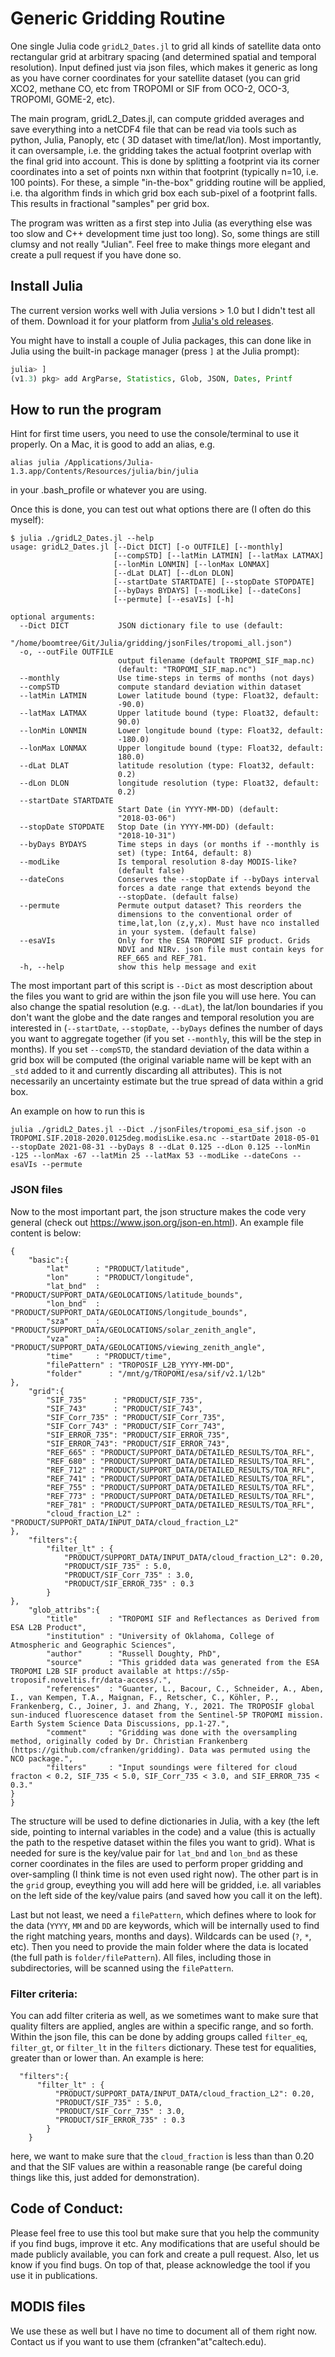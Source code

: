 # Generic Gridding Routine
One single Julia code `gridL2_Dates.jl` to grid all kinds of satellite data onto rectangular grid at arbitrary spacing (and determined spatial and temporal resolution). Input defined just via json files, which makes it generic as long as you have corner coordinates for your satellite dataset (you can grid XCO2, methane CO, etc from TROPOMI or SIF from OCO-2, OCO-3, TROPOMI, GOME-2, etc).

The main program, gridL2_Dates.jl, can compute gridded averages and save everything into a netCDF4 file that can be read via tools such as python, Julia, Panoply, etc ( 3D dataset with time/lat/lon). Most importantly, it can oversample, i.e. the gridding takes the actual footprint overlap with the final grid into account. This is done by splitting a footprint via its corner coordinates into a set of points nxn within that footprint (typically n=10, i.e. 100 points). For these, a simple "in-the-box" gridding routine will be applied, i.e. tha algorithm finds in which grid box each sub-pixel of a footprint falls. This results in fractional "samples" per grid box.

The program was written as a first step into Julia (as everything else was too slow and C++ development time just too long). So, some things are still clumsy and not really "Julian". Feel free to make things more elegant and create a pull request if you have done so. 

## Install Julia

The current version works well with Julia versions > 1.0 but I didn't test all of them. Download it for your platform from [Julia's old
releases](https://julialang.org/downloads/oldreleases/#v131_dec_30_2019).

You might have to install a couple of Julia packages, this can done like in Julia using the built-in package manager (press `]` at the Julia prompt):

```julia
julia> ]
(v1.3) pkg> add ArgParse, Statistics, Glob, JSON, Dates, Printf
```

## How to run the program

Hint for first time users, you need to use the console/terminal to use it properly. On a Mac, it is good to add an alias, e.g. 

```
alias julia /Applications/Julia-1.3.app/Contents/Resources/julia/bin/julia
```

in your .bash_profile or whatever you are using.

Once this is done, you can test out what options there are (I often do this myself):

```
$ julia ./gridL2_Dates.jl --help
usage: gridL2_Dates.jl [--Dict DICT] [-o OUTFILE] [--monthly]
                       [--compSTD] [--latMin LATMIN] [--latMax LATMAX]
                       [--lonMin LONMIN] [--lonMax LONMAX]
                       [--dLat DLAT] [--dLon DLON]
                       [--startDate STARTDATE] [--stopDate STOPDATE]
                       [--byDays BYDAYS] [--modLike] [--dateCons]
                       [--permute] [--esaVIs] [-h]

optional arguments:
  --Dict DICT           JSON dictionary file to use (default:
                        "/home/boomtree/Git/Julia/gridding/jsonFiles/tropomi_all.json")
  -o, --outFile OUTFILE
                        output filename (default TROPOMI_SIF_map.nc)
                        (default: "TROPOMI_SIF_map.nc")
  --monthly             Use time-steps in terms of months (not days)
  --compSTD             compute standard deviation within dataset
  --latMin LATMIN       Lower latitude bound (type: Float32, default:
                        -90.0)
  --latMax LATMAX       Upper latitude bound (type: Float32, default:
                        90.0)
  --lonMin LONMIN       Lower longitude bound (type: Float32, default:
                        -180.0)
  --lonMax LONMAX       Upper longitude bound (type: Float32, default:
                        180.0)
  --dLat DLAT           latitude resolution (type: Float32, default:
                        0.2)
  --dLon DLON           longitude resolution (type: Float32, default:
                        0.2)
  --startDate STARTDATE
                        Start Date (in YYYY-MM-DD) (default:
                        "2018-03-06")
  --stopDate STOPDATE   Stop Date (in YYYY-MM-DD) (default:
                        "2018-10-31")
  --byDays BYDAYS       Time steps in days (or months if --monthly is
                        set) (type: Int64, default: 8)
  --modLike             Is temporal resolution 8-day MODIS-like?
                        (default false)
  --dateCons            Conserves the --stopDate if --byDays interval
                        forces a date range that extends beyond the
                        --stopDate. (default false)
  --permute             Permute output dataset? This reorders the
                        dimensions to the conventional order of
                        time,lat,lon (z,y,x). Must have nco installed
                        in your system. (default false)
  --esaVIs              Only for the ESA TROPOMI SIF product. Grids
                        NDVI and NIRv. json file must contain keys for
                        REF_665 and REF_781.
  -h, --help            show this help message and exit
```

The most important part of this script is `--Dict` as most description about the files you want to grid are within the json file you will use here. You can also change the spatial resolution (e.g. `--dLat`), the lat/lon boundaries if you don't want the globe and the date ranges and temporal resolution you are interested in (`--startDate`, `--stopDate`, `--byDays` defines the number of days you want to aggregate together (if you set `--monthly`, this will be the step in months). If you set `--compSTD`, the standard deviation of the data within a grid box will be computed (the original variable name will be kept with an `_std` added to it and currently discarding all attributes). This is not necessarily an uncertainty estimate but the true spread of data within a grid box. 

An example on how to run this is

```
julia ./gridL2_Dates.jl --Dict ./jsonFiles/tropomi_esa_sif.json -o TROPOMI.SIF.2018-2020.0125deg.modisLike.esa.nc --startDate 2018-05-01 --stopDate 2021-08-31 --byDays 8 --dLat 0.125 --dLon 0.125 --lonMin -125 --lonMax -67 --latMin 25 --latMax 53 --modLike --dateCons --esaVIs --permute
```

### JSON files
Now to the most important part, the json structure makes the code very general (check out https://www.json.org/json-en.html).
An example file content is below:
```
{
	"basic":{
		"lat"      : "PRODUCT/latitude",
    	"lon"      : "PRODUCT/longitude",
    	"lat_bnd"  : "PRODUCT/SUPPORT_DATA/GEOLOCATIONS/latitude_bounds",
    	"lon_bnd"  : "PRODUCT/SUPPORT_DATA/GEOLOCATIONS/longitude_bounds",
    	"sza"      : "PRODUCT/SUPPORT_DATA/GEOLOCATIONS/solar_zenith_angle",
    	"vza"      : "PRODUCT/SUPPORT_DATA/GEOLOCATIONS/viewing_zenith_angle",
    	"time"     : "PRODUCT/time",
		"filePattern" : "TROPOSIF_L2B_YYYY-MM-DD",
		"folder"      : "/mnt/g/TROPOMI/esa/sif/v2.1/l2b"
},
	"grid":{
		"SIF_735"      : "PRODUCT/SIF_735",
		"SIF_743"      : "PRODUCT/SIF_743",
	    "SIF_Corr_735" : "PRODUCT/SIF_Corr_735",
	    "SIF_Corr_743" : "PRODUCT/SIF_Corr_743",
	    "SIF_ERROR_735": "PRODUCT/SIF_ERROR_735",
	    "SIF_ERROR_743": "PRODUCT/SIF_ERROR_743",
        "REF_665" : "PRODUCT/SUPPORT_DATA/DETAILED_RESULTS/TOA_RFL",
        "REF_680" : "PRODUCT/SUPPORT_DATA/DETAILED_RESULTS/TOA_RFL",
        "REF_712" : "PRODUCT/SUPPORT_DATA/DETAILED_RESULTS/TOA_RFL",
        "REF_741" : "PRODUCT/SUPPORT_DATA/DETAILED_RESULTS/TOA_RFL",
        "REF_755" : "PRODUCT/SUPPORT_DATA/DETAILED_RESULTS/TOA_RFL",
        "REF_773" : "PRODUCT/SUPPORT_DATA/DETAILED_RESULTS/TOA_RFL",
        "REF_781" : "PRODUCT/SUPPORT_DATA/DETAILED_RESULTS/TOA_RFL",
	    "cloud_fraction_L2" : "PRODUCT/SUPPORT_DATA/INPUT_DATA/cloud_fraction_L2"
},
    "filters":{
        "filter_lt" : {
			"PRODUCT/SUPPORT_DATA/INPUT_DATA/cloud_fraction_L2": 0.20,
            "PRODUCT/SIF_735" : 5.0,
            "PRODUCT/SIF_Corr_735" : 3.0,
            "PRODUCT/SIF_ERROR_735" : 0.3
		}
},
	"glob_attribs":{
		"title"       : "TROPOMI SIF and Reflectances as Derived from ESA L2B Product",
		"institution" : "University of Oklahoma, College of Atmospheric and Geographic Sciences",
		"author"      : "Russell Doughty, PhD",
		"source"      : "This gridded data was generated from the ESA TROPOMI L2B SIF product available at https://s5p-troposif.noveltis.fr/data-access/.",
		"references"  : "Guanter, L., Bacour, C., Schneider, A., Aben, I., van Kempen, T.A., Maignan, F., Retscher, C., Köhler, P., Frankenberg, C., Joiner, J. and Zhang, Y., 2021. The TROPOSIF global sun-induced fluorescence dataset from the Sentinel-5P TROPOMI mission. Earth System Science Data Discussions, pp.1-27.",
		"comment"     : "Gridding was done with the oversampling method, originally coded by Dr. Christian Frankenberg (https://github.com/cfranken/gridding). Data was permuted using the NCO package.",
        "filters"     : "Input soundings were filtered for cloud fracton < 0.2, SIF_735 < 5.0, SIF_Corr_735 < 3.0, and SIF_ERROR_735 < 0.3."
}
}
```

The structure will be used to define dictionaries in Julia, with a key (the left side, pointing to internal variables in the code) and a value (this is actually the path to the respetive dataset within the files you want to grid). What is needed for sure is the key/value pair for `lat_bnd` and `lon_bnd` as these corner coordinates in the files are used to perform proper gridding and over-sampling (I think time is not even used right now). The other part is in the `grid` group, eveything you will add here will be gridded, i.e. all variables on the left side of the key/value pairs (and saved how you call it on the left). 

Last but not least, we need a `filePattern`, which defines where to look for the data (`YYYY`, `MM` and `DD` are keywords, which will be internally used to find the right matching years, months and days). Wildcards can be used (`?`, `*`, etc). Then you need to provide the main folder where the data is located (the full path is `folder/filePattern`). All files, including those in subdirectories, will be scanned using the `filePattern`.

### Filter criteria:
You can add filter criteria as well, as we sometimes want to make sure that quality filters are applied, angles are within a specific range, and so forth. Within the json file, this can be done by adding groups called `filter_eq`, `filter_gt`, or `filter_lt` in the `filters` dictionary. These test for equalities, greater than or lower than. An example is here:
```
  "filters":{
      "filter_lt" : {
          "PRODUCT/SUPPORT_DATA/INPUT_DATA/cloud_fraction_L2": 0.20,
          "PRODUCT/SIF_735" : 5.0,
          "PRODUCT/SIF_Corr_735" : 3.0,
          "PRODUCT/SIF_ERROR_735" : 0.3
        }
    }
```
here, we want to make sure that the `cloud_fraction` is less than than 0.20 and that the SIF values are within a reasonable range (be careful doing things like this, just added for demonstration).

## Code of Conduct:
Please feel free to use this tool but make sure that you help the community if you find bugs, improve it etc. Any modifications that are useful should be made publicly available, you can fork and create a pull request. Also, let us know if you find bugs. On top of that, please acknowledge the tool if you use it in publications.

## MODIS files
We use these as well but I have no time to document all of them right now. Contact us if you want to use them (cfranken"at"caltech.edu).
